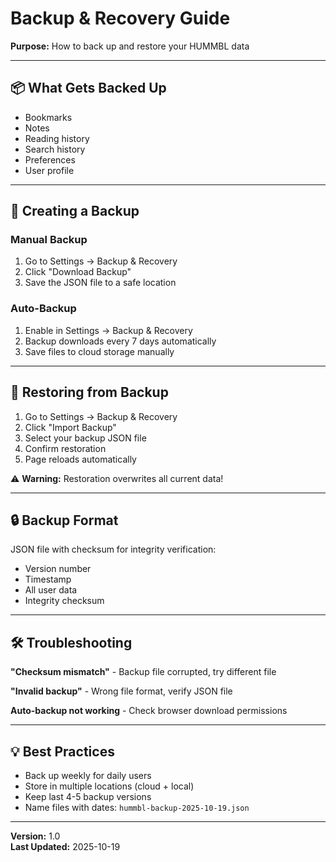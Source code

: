 # Backup & Recovery Guide

**Purpose:** How to back up and restore your HUMMBL data

---

## 📦 What Gets Backed Up

- Bookmarks
- Notes
- Reading history
- Search history
- Preferences
- User profile

---

## 💾 Creating a Backup

### Manual Backup

1. Go to Settings → Backup & Recovery
2. Click "Download Backup"
3. Save the JSON file to a safe location

### Auto-Backup

1. Enable in Settings → Backup & Recovery
2. Backup downloads every 7 days automatically
3. Save files to cloud storage manually

---

## 🔄 Restoring from Backup

1. Go to Settings → Backup & Recovery
2. Click "Import Backup"
3. Select your backup JSON file
4. Confirm restoration
5. Page reloads automatically

⚠️ **Warning:** Restoration overwrites all current data!

---

## 🔒 Backup Format

JSON file with checksum for integrity verification:

- Version number
- Timestamp
- All user data
- Integrity checksum

---

## 🛠️ Troubleshooting

**"Checksum mismatch"** - Backup file corrupted, try different file

**"Invalid backup"** - Wrong file format, verify JSON file

**Auto-backup not working** - Check browser download permissions

---

## 💡 Best Practices

- Back up weekly for daily users
- Store in multiple locations (cloud + local)
- Keep last 4-5 backup versions
- Name files with dates: `hummbl-backup-2025-10-19.json`

---

**Version:** 1.0  
**Last Updated:** 2025-10-19
